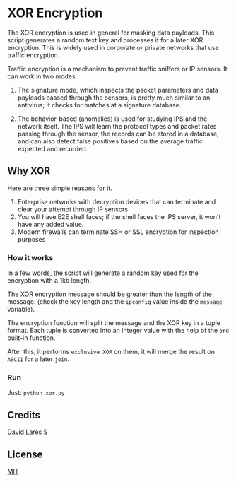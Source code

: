 # XOR Encryption

The XOR encryption is used in general for masking data payloads. This script generates a random text key and processes it for a later XOR encryption. This is widely used in corporate or private networks that use traffic encryption.

Traffic encryption is a mechanism to prevent traffic sniffers or IP sensors. It can work in two modes.

1. The signature mode, which inspects the packet parameters and data payloads passed through the sensors, is pretty much similar to an antivirus; it checks for matches at a signature database.

2. The behavior-based (anomalies) is used for studying IPS and the network itself. The IPS will learn the protocol types and packet rates passing through the sensor, the records can be stored in a database, and can also detect false positives based on the average traffic expected and recorded.

## Why XOR

Here are three simple reasons for it.

1. Enterprise networks with decryption devices that can terminate and clear your attempt through IP sensors
2. You will have E2E shell faces; if the shell faces the IPS server, it won't have any added value.
3. Modern firewalls can terminate SSH or SSL encryption for inspection purposes

### How it works

In a few words, the script will generate a random key used for the encryption with a 1kb length.

The XOR encryption message should be greater than the length of the message. (check the key length and the `ipconfig` value inside the `message` variable).

The encryption function will split the message and the XOR key in a tuple format. Each tuple is converted into an integer value with the help of the `ord` built-in function.

After this, it performs `exclusive XOR` on them, it will merge the result on `ASCII` for a later `join`.

### Run

Just: `python xor.py`

## Credits
[David Lares S](https://davidlares.com)

## License
[MIT](https://opensource.org/licenses/MIT)
